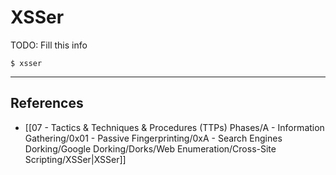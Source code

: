 # XSSer

TODO: Fill this info

```
$ xsser
```

---

## References

- [[07 - Tactics & Techniques & Procedures (TTPs) Phases/A - Information Gathering/0x01 - Passive Fingerprinting/0xA - Search Engines Dorking/Google Dorking/Dorks/Web Enumeration/Cross-Site Scripting/XSSer|XSSer]]